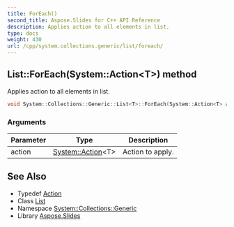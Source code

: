 ```yaml
---
title: ForEach()
second_title: Aspose.Slides for C++ API Reference
description: Applies action to all elements in list.
type: docs
weight: 430
url: /cpp/system.collections.generic/list/foreach/
---
```

## List::ForEach(System::Action\<T\>) method


Applies action to all elements in list.

```cpp
void System::Collections::Generic::List<T>::ForEach(System::Action<T> action)
```


### Arguments

| Parameter | Type | Description |
| --- | --- | --- |
| action | [System::Action](../../../system/action/)\<T\> | Action to apply. |

## See Also

* Typedef [Action](../../system/action/)
* Class [List](./)
* Namespace [System::Collections::Generic](../)
* Library [Aspose.Slides](../../)